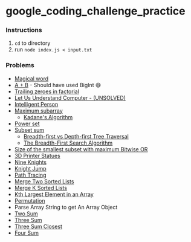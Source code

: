 # google_coding_challenge_practice

### Instructions
1. `cd` to directory
2. run `node index.js < input.txt`

### Problems

- [Magical word](https://www.hackerearth.com/practice/basic-programming/input-output/basics-of-input-output/practice-problems/algorithm/magical-word/)
- [A + B](https://www.hackerearth.com/practice/basic-programming/complexity-analysis/time-and-space-complexity/practice-problems/algorithm/a-b-4/) - Should have used BigInt 😅
- [Trailing zeroes in factorial](https://www.hackerearth.com/practice/basic-programming/implementation/basics-of-implementation/practice-problems/algorithm/trailing-zeroes-in-factorial/)
- [Let Us Understand Computer - (UNSOLVED)](https://www.hackerearth.com/practice/basic-programming/operators/basics-of-operators/practice-problems/algorithm/let-us-understand-computer-78476e7a/)
- [Intelligent Person](https://www.hackerearth.com/practice/algorithms/dynamic-programming/introduction-to-dynamic-programming-1/practice-problems/algorithm/intelligent-girl-1/)
- [Maximum subarray](https://leetcode.com/problems/maximum-subarray)
    - [Kadane's Algorithm](https://medium.com/@rsinghal757/kadanes-algorithm-dynamic-programming-how-and-why-does-it-work-3fd8849ed73d)
- [Power set](https://www.geeksforgeeks.org/power-set/)
- [Subset sum](https://www.geeksforgeeks.org/subset-sum-problem-dp-25/)
    - [Breadth-first vs Depth-first Tree Traversal](https://medium.com/@kenny.hom27/breadth-first-vs-depth-first-tree-traversal-in-javascript-48df2ebfc6d1)
    - [The Breadth-First Search Algorithm](https://medium.com/edureka/breadth-first-search-algorithm-17d2c72f0eaa)
- [Size of the smallest subset with maximum Bitwise OR](https://www.geeksforgeeks.org/size-of-the-smallest-subset-with-maximum-bitwise-or/)
- [3D Printer Statues](https://open.kattis.com/problems/3dprinter)
- [Nine Knights](https://open.kattis.com/problems/nineknights)
- [Knight Jump](https://open.kattis.com/problems/knightjump)
- [Path Tracing](https://open.kattis.com/problems/pathtracing)
- [Merge Two Sorted Lists](https://leetcode.com/problems/merge-two-sorted-lists/)
- [Merge K Sorted Lists](https://leetcode.com/problems/merge-k-sorted-lists/)
- [Kth Largest Element in an Array](https://leetcode.com/problems/kth-largest-element-in-an-array/)
- [Permutation](https://medium.com/weekly-webtips/step-by-step-guide-to-array-permutation-using-recursion-in-javascript-4e76188b88ff)
- Parse Array String to get An Array Object
- [Two Sum](https://leetcode.com/problems/two-sum/)
- [Three Sum](https://leetcode.com/problems/3sum/)
- [Three Sum Closest](https://leetcode.com/problems/3sum-closest/)
- [Four Sum](https://leetcode.com/problems/4sum/)


